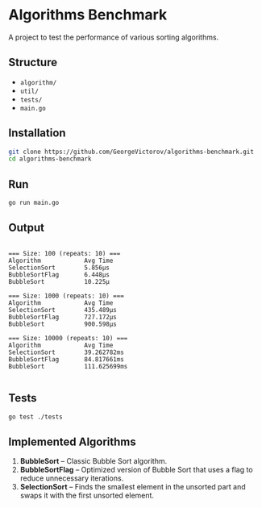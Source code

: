 # Algorithms Benchmark

A project to test the performance of various sorting algorithms.

## Structure

- `algorithm/`
- `util/`
- `tests/`
- `main.go`

## Installation

```bash
git clone https://github.com/GeorgeVictorov/algorithms-benchmark.git
cd algorithms-benchmark
```

## Run

```bash
go run main.go
```

## Output

```

=== Size: 100 (repeats: 10) ===
Algorithm            Avg Time
SelectionSort        5.856µs
BubbleSortFlag       6.448µs
BubbleSort           10.225µ

=== Size: 1000 (repeats: 10) ===
Algorithm            Avg Time
SelectionSort        435.489µs
BubbleSortFlag       727.172µs
BubbleSort           900.598µs

=== Size: 10000 (repeats: 10) ===
Algorithm            Avg Time
SelectionSort        39.262782ms
BubbleSortFlag       84.817661ms
BubbleSort           111.625699ms


```

## Tests

```bash
go test ./tests
```

## Implemented Algorithms

1. **BubbleSort** – Classic Bubble Sort algorithm.
2. **BubbleSortFlag** – Optimized version of Bubble Sort that uses a flag to reduce unnecessary iterations.
3. **SelectionSort** – Finds the smallest element in the unsorted part and swaps it with the first unsorted element.
